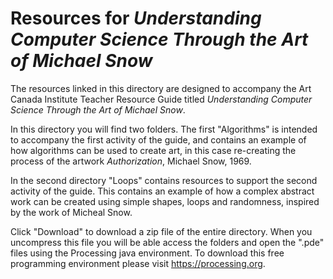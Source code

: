 # Resources for *Understanding Computer Science Through the Art of Michael Snow*

The resources linked in this directory are designed to accompany the Art Canada Institute Teacher Resource Guide titled *Understanding Computer Science Through the Art of Michael Snow*.

In this directory you will find two folders. The first "Algorithms" is intended to accompany the first activity of the guide, and contains an example of how algorithms can be used to create art, in this case re-creating the process of the artwork *Authorization*, Michael Snow, 1969.

In the second directory "Loops" contains resources to support the second activity of the guide. This contains an example of how a complex abstract work can be created using simple shapes, loops and randomness, inspired by the work of Micheal Snow.

Click "Download" to download a zip file of the entire directory. When you uncompress this file you will be able access the folders and open the ".pde" files using the Processing java environment. To download this free programming environment please visit https://processing.org.
